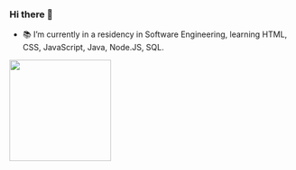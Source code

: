 ### Hi there 👋

- 📚 I’m currently in a residency in Software Engineering, learning HTML, CSS, JavaScript, Java, Node.JS, SQL.

<img height="180em" src="https://github-readme-stats.vercel.app/api?username=mattpsvreis&show_icons=true&hide_border=true&&count_private=true&include_all_commits=true" />
